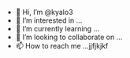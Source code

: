 - 👋 Hi, I’m @kyalo3
- 👀 I’m interested in ...
- 🌱 I’m currently learning ...
- 💞️ I’m looking to collaborate on ...
- 📫 How to reach me ...jjfjkjkf

<!---
kyalo3/kyalo3 is a ✨ special ✨ repository because its `README.md` (this file) appears on your GitHub profile.
You can click the Preview link to take a look at your changes.
--->
